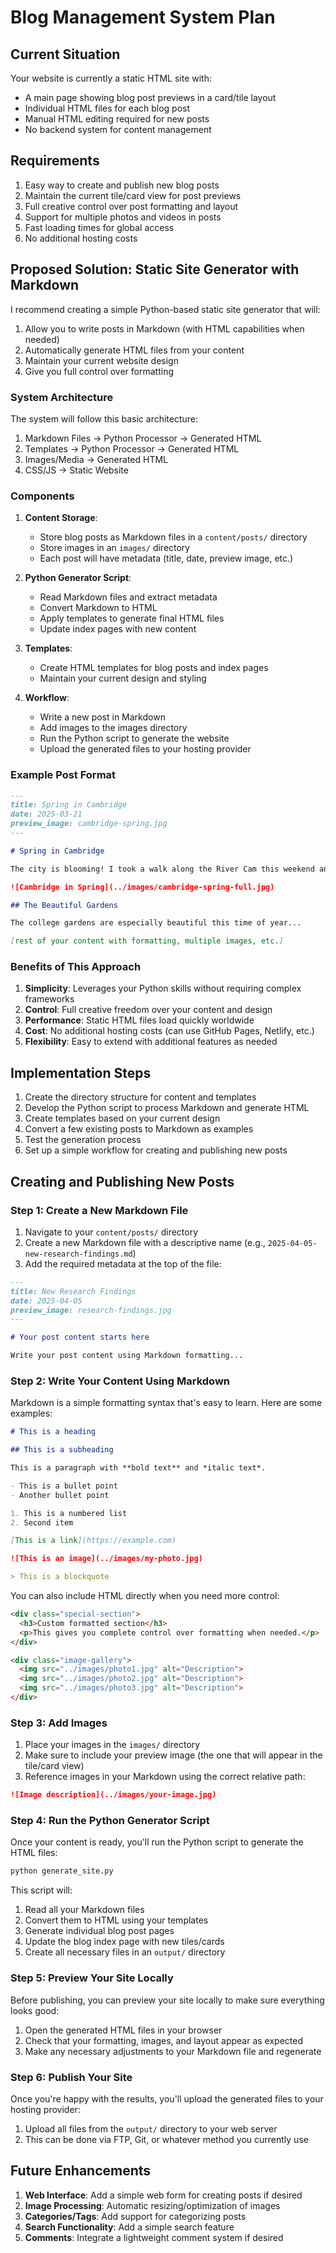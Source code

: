 # Blog Management System Plan

## Current Situation
Your website is currently a static HTML site with:
- A main page showing blog post previews in a card/tile layout
- Individual HTML files for each blog post
- Manual HTML editing required for new posts
- No backend system for content management

## Requirements
1. Easy way to create and publish new blog posts
2. Maintain the current tile/card view for post previews
3. Full creative control over post formatting and layout
4. Support for multiple photos and videos in posts
5. Fast loading times for global access
6. No additional hosting costs

## Proposed Solution: Static Site Generator with Markdown

I recommend creating a simple Python-based static site generator that will:
1. Allow you to write posts in Markdown (with HTML capabilities when needed)
2. Automatically generate HTML files from your content
3. Maintain your current website design
4. Give you full control over formatting

### System Architecture

The system will follow this basic architecture:
1. Markdown Files → Python Processor → Generated HTML
2. Templates → Python Processor → Generated HTML
3. Images/Media → Generated HTML
4. CSS/JS → Static Website

### Components

1. **Content Storage**:
   - Store blog posts as Markdown files in a `content/posts/` directory
   - Store images in an `images/` directory
   - Each post will have metadata (title, date, preview image, etc.)

2. **Python Generator Script**:
   - Read Markdown files and extract metadata
   - Convert Markdown to HTML
   - Apply templates to generate final HTML files
   - Update index pages with new content

3. **Templates**:
   - Create HTML templates for blog posts and index pages
   - Maintain your current design and styling

4. **Workflow**:
   - Write a new post in Markdown
   - Add images to the images directory
   - Run the Python script to generate the website
   - Upload the generated files to your hosting provider

### Example Post Format

```markdown
---
title: Spring in Cambridge
date: 2025-03-21
preview_image: cambridge-spring.jpg
---

# Spring in Cambridge

The city is blooming! I took a walk along the River Cam this weekend and captured some beautiful photos of Cambridge in spring.

![Cambridge in Spring](../images/cambridge-spring-full.jpg)

## The Beautiful Gardens

The college gardens are especially beautiful this time of year...

[rest of your content with formatting, multiple images, etc.]
```

### Benefits of This Approach

1. **Simplicity**: Leverages your Python skills without requiring complex frameworks
2. **Control**: Full creative freedom over your content and design
3. **Performance**: Static HTML files load quickly worldwide
4. **Cost**: No additional hosting costs (can use GitHub Pages, Netlify, etc.)
5. **Flexibility**: Easy to extend with additional features as needed

## Implementation Steps

1. Create the directory structure for content and templates
2. Develop the Python script to process Markdown and generate HTML
3. Create templates based on your current design
4. Convert a few existing posts to Markdown as examples
5. Test the generation process
6. Set up a simple workflow for creating and publishing new posts

## Creating and Publishing New Posts

### Step 1: Create a New Markdown File

1. Navigate to your `content/posts/` directory
2. Create a new Markdown file with a descriptive name (e.g., `2025-04-05-new-research-findings.md`)
3. Add the required metadata at the top of the file:

```markdown
---
title: New Research Findings
date: 2025-04-05
preview_image: research-findings.jpg
---

# Your post content starts here

Write your post content using Markdown formatting...
```

### Step 2: Write Your Content Using Markdown

Markdown is a simple formatting syntax that's easy to learn. Here are some examples:

```markdown
# This is a heading

## This is a subheading

This is a paragraph with **bold text** and *italic text*.

- This is a bullet point
- Another bullet point

1. This is a numbered list
2. Second item

[This is a link](https://example.com)

![This is an image](../images/my-photo.jpg)

> This is a blockquote

```

You can also include HTML directly when you need more control:

```markdown
<div class="special-section">
  <h3>Custom formatted section</h3>
  <p>This gives you complete control over formatting when needed.</p>
</div>

<div class="image-gallery">
  <img src="../images/photo1.jpg" alt="Description">
  <img src="../images/photo2.jpg" alt="Description">
  <img src="../images/photo3.jpg" alt="Description">
</div>
```

### Step 3: Add Images

1. Place your images in the `images/` directory
2. Make sure to include your preview image (the one that will appear in the tile/card view)
3. Reference images in your Markdown using the correct relative path:

```markdown
![Image description](../images/your-image.jpg)
```

### Step 4: Run the Python Generator Script

Once your content is ready, you'll run the Python script to generate the HTML files:

```bash
python generate_site.py
```

This script will:
1. Read all your Markdown files
2. Convert them to HTML using your templates
3. Generate individual blog post pages
4. Update the blog index page with new tiles/cards
5. Create all necessary files in an `output/` directory

### Step 5: Preview Your Site Locally

Before publishing, you can preview your site locally to make sure everything looks good:

1. Open the generated HTML files in your browser
2. Check that your formatting, images, and layout appear as expected
3. Make any necessary adjustments to your Markdown file and regenerate

### Step 6: Publish Your Site

Once you're happy with the results, you'll upload the generated files to your hosting provider:

1. Upload all files from the `output/` directory to your web server
2. This can be done via FTP, Git, or whatever method you currently use

## Future Enhancements

1. **Web Interface**: Add a simple web form for creating posts if desired
2. **Image Processing**: Automatic resizing/optimization of images
3. **Categories/Tags**: Add support for categorizing posts
4. **Search Functionality**: Add a simple search feature
5. **Comments**: Integrate a lightweight comment system if desired